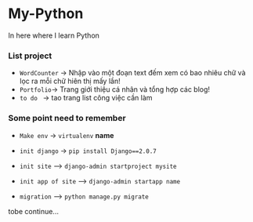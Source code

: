 # My-Python
In here where I learn Python

### List project
- `WordCounter` -> Nhập vào một đoạn text đếm xem có bao nhiêu chữ và lọc ra mỗi chữ hiên thị mấy lần!
- `Portfolio`-> Trang giới thiệu cá nhân và tổng hợp các blog!
- `to do ` -> tao trang  list công việc cần làm



### Some point need to remember

- `Make env` -> `virtualenv` __name__
- `init django` -> `pip install Django==2.0.7`
- `init site` --> `django-admin startproject mysite`
- `init app of site` --> `django-admin startapp name`

- `migration` --> `python manage.py migrate`

tobe continue...


